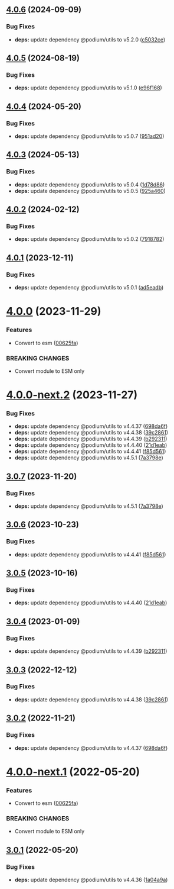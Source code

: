 ## [4.0.6](https://github.com/podium-lib/hapi-podlet/compare/v4.0.5...v4.0.6) (2024-09-09)


### Bug Fixes

* **deps:** update dependency @podium/utils to v5.2.0 ([c5032ce](https://github.com/podium-lib/hapi-podlet/commit/c5032ce2934285eff024a9e1ce6b44316cbb627b))

## [4.0.5](https://github.com/podium-lib/hapi-podlet/compare/v4.0.4...v4.0.5) (2024-08-19)


### Bug Fixes

* **deps:** update dependency @podium/utils to v5.1.0 ([e96f168](https://github.com/podium-lib/hapi-podlet/commit/e96f168349b3a7af221fe6006d36a444f6619e62))

## [4.0.4](https://github.com/podium-lib/hapi-podlet/compare/v4.0.3...v4.0.4) (2024-05-20)


### Bug Fixes

* **deps:** update dependency @podium/utils to v5.0.7 ([951ad20](https://github.com/podium-lib/hapi-podlet/commit/951ad20cac59273e5aca8986330c8db3d2d6b8cc))

## [4.0.3](https://github.com/podium-lib/hapi-podlet/compare/v4.0.2...v4.0.3) (2024-05-13)


### Bug Fixes

* **deps:** update dependency @podium/utils to v5.0.4 ([1d78d86](https://github.com/podium-lib/hapi-podlet/commit/1d78d865ef2a160d95236bb6785ad05bab876b16))
* **deps:** update dependency @podium/utils to v5.0.5 ([925a460](https://github.com/podium-lib/hapi-podlet/commit/925a4605e02e57229c1788dc8b5ce2c593d84ad0))

## [4.0.2](https://github.com/podium-lib/hapi-podlet/compare/v4.0.1...v4.0.2) (2024-02-12)


### Bug Fixes

* **deps:** update dependency @podium/utils to v5.0.2 ([7918782](https://github.com/podium-lib/hapi-podlet/commit/791878269cdd9359cc6bd477c55d97de952aa5a5))

## [4.0.1](https://github.com/podium-lib/hapi-podlet/compare/v4.0.0...v4.0.1) (2023-12-11)


### Bug Fixes

* **deps:** update dependency @podium/utils to v5.0.1 ([ad5eadb](https://github.com/podium-lib/hapi-podlet/commit/ad5eadb79560ca036b1b7b8550d193b9218a1722))

# [4.0.0](https://github.com/podium-lib/hapi-podlet/compare/v3.0.7...v4.0.0) (2023-11-29)


### Features

* Convert to esm ([00625fa](https://github.com/podium-lib/hapi-podlet/commit/00625facaf1ac51667c0bd9eb421364d7ca5f38f))


### BREAKING CHANGES

* Convert module to ESM only

# [4.0.0-next.2](https://github.com/podium-lib/hapi-podlet/compare/v4.0.0-next.1...v4.0.0-next.2) (2023-11-27)


### Bug Fixes

* **deps:** update dependency @podium/utils to v4.4.37 ([698da6f](https://github.com/podium-lib/hapi-podlet/commit/698da6fbe3bb4a796f477f01df1f0192894a8dc7))
* **deps:** update dependency @podium/utils to v4.4.38 ([39c2861](https://github.com/podium-lib/hapi-podlet/commit/39c28613d8302f6bc536186fea7aeec081130f9b))
* **deps:** update dependency @podium/utils to v4.4.39 ([b292311](https://github.com/podium-lib/hapi-podlet/commit/b292311efecc5e0e4896b45c4be3d2f5314a10a4))
* **deps:** update dependency @podium/utils to v4.4.40 ([21d1eab](https://github.com/podium-lib/hapi-podlet/commit/21d1eab9d4165061b4f515c341e82d993630e51f))
* **deps:** update dependency @podium/utils to v4.4.41 ([f85d561](https://github.com/podium-lib/hapi-podlet/commit/f85d5617c4c1cad1879660d0084b8e191fa191cb))
* **deps:** update dependency @podium/utils to v4.5.1 ([7a3798e](https://github.com/podium-lib/hapi-podlet/commit/7a3798edc293b5efdbbcb31dbc485eaf63e723d9))

## [3.0.7](https://github.com/podium-lib/hapi-podlet/compare/v3.0.6...v3.0.7) (2023-11-20)


### Bug Fixes

* **deps:** update dependency @podium/utils to v4.5.1 ([7a3798e](https://github.com/podium-lib/hapi-podlet/commit/7a3798edc293b5efdbbcb31dbc485eaf63e723d9))

## [3.0.6](https://github.com/podium-lib/hapi-podlet/compare/v3.0.5...v3.0.6) (2023-10-23)


### Bug Fixes

* **deps:** update dependency @podium/utils to v4.4.41 ([f85d561](https://github.com/podium-lib/hapi-podlet/commit/f85d5617c4c1cad1879660d0084b8e191fa191cb))

## [3.0.5](https://github.com/podium-lib/hapi-podlet/compare/v3.0.4...v3.0.5) (2023-10-16)


### Bug Fixes

* **deps:** update dependency @podium/utils to v4.4.40 ([21d1eab](https://github.com/podium-lib/hapi-podlet/commit/21d1eab9d4165061b4f515c341e82d993630e51f))

## [3.0.4](https://github.com/podium-lib/hapi-podlet/compare/v3.0.3...v3.0.4) (2023-01-09)


### Bug Fixes

* **deps:** update dependency @podium/utils to v4.4.39 ([b292311](https://github.com/podium-lib/hapi-podlet/commit/b292311efecc5e0e4896b45c4be3d2f5314a10a4))

## [3.0.3](https://github.com/podium-lib/hapi-podlet/compare/v3.0.2...v3.0.3) (2022-12-12)


### Bug Fixes

* **deps:** update dependency @podium/utils to v4.4.38 ([39c2861](https://github.com/podium-lib/hapi-podlet/commit/39c28613d8302f6bc536186fea7aeec081130f9b))

## [3.0.2](https://github.com/podium-lib/hapi-podlet/compare/v3.0.1...v3.0.2) (2022-11-21)


### Bug Fixes

* **deps:** update dependency @podium/utils to v4.4.37 ([698da6f](https://github.com/podium-lib/hapi-podlet/commit/698da6fbe3bb4a796f477f01df1f0192894a8dc7))

# [4.0.0-next.1](https://github.com/podium-lib/hapi-podlet/compare/v3.0.1...v4.0.0-next.1) (2022-05-20)


### Features

* Convert to esm ([00625fa](https://github.com/podium-lib/hapi-podlet/commit/00625facaf1ac51667c0bd9eb421364d7ca5f38f))


### BREAKING CHANGES

* Convert module to ESM only

## [3.0.1](https://github.com/podium-lib/hapi-podlet/compare/v3.0.0...v3.0.1) (2022-05-20)


### Bug Fixes

* **deps:** update dependency @podium/utils to v4.4.36 ([1a04a9a](https://github.com/podium-lib/hapi-podlet/commit/1a04a9a029967ab613960dbefe3fe4a5479ea5fe))
